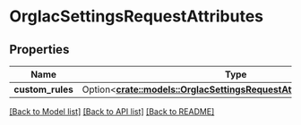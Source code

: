 # OrgIacSettingsRequestAttributes

## Properties

Name | Type | Description | Notes
------------ | ------------- | ------------- | -------------
**custom_rules** | Option<[**crate::models::OrgIacSettingsRequestAttributesCustomRules**](OrgIacSettingsRequest_attributes_custom_rules.md)> |  | [optional]

[[Back to Model list]](../README.md#documentation-for-models) [[Back to API list]](../README.md#documentation-for-api-endpoints) [[Back to README]](../README.md)


